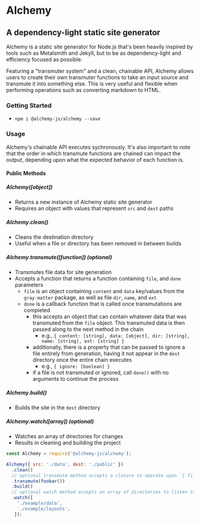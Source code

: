 # Alchemy

## A dependency-light static site generator

Alchemy is a static site generator for Node.js that's been heavily inspired by tools such as Metalsmith and Jekyll, but to be as dependency-light and efficiency focused as possible.

Featuring a "transmuter system" and a clean, chainable API, Alchemy allows users to create their own transmuter functions to take an input source and transmute it into something else. This is very useful and flexible when performing operations such as converting markdown to HTML.

### Getting Started

- `npm i @alchemy-js/alchemy --save`

### Usage

Alchemy's chainable API executes sychronously. It's also important to note that the order in which transmute functions are chained can impact the output, depending upon what the expected behavior of each function is.

#### Public Methods

##### Alchemy([object])
- Returns a new instance of Alchemy static site generator
- Requires an object with values that represent `src` and `dest` paths

##### Alchemy.clean()
- Cleans the destination directory
- Useful when a file or directory has been removed in between builds

##### Alchemy.transmute([function]) (optional)
- Transmutes file data for site generation
- Accepts a function that returns a function containing `file`, and `done` parameters
  - `file` is an object containing `content` and `data` key/values from the `gray-matter` package, as well as file `dir`, `name`, and `ext`
  - `done` is a callback function that is called once transmutations are completed
    - this accepts an object that can contain whatever data that was transmuted from the `file` object. This transmuted data is then passed along to the next method in the chain
      - e.g., `{ content: [string], data: [object], dir: [string], name: [string], ext: [string] }`
    - additionally, there is a property that can be passed to ignore a file entirely from generation, having it not appear in the `dest` directory once the entire chain executes
      - e.g., `{ ignore: [boolean] }`
    - if a file is not transmuted or ignored, call `done()` with no arguments to continue the process

##### Alchemy.build()
- Builds the site in the `dest` directory

##### Alchemy.watch([array]) (optional)
- Watches an array of directories for changes
- Results in cleaning and building the project

```javascript
const Alchemy = require('@alchemy-js/alchemy');

Alchemy({ src: './data', dest: './public' })
  .clean()
  // optional transmute method accepts a closure to operate upon `{ file }` data
  .transmute(foobar())
  .build()
  // optional watch method accepts an array of directories to listen to
  .watch([
    './example/data',
    './example/layouts',
   ]);
```
